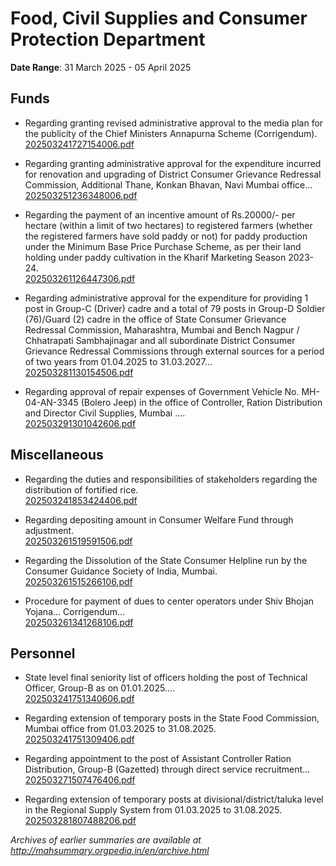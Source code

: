 # Food, Civil Supplies and Consumer Protection Department

**Date Range**: 31 March 2025 - 05 April 2025


## Funds
- Regarding granting revised administrative approval to the media plan for the publicity of the Chief Ministers Annapurna Scheme (Corrigendum).\
  [202503241727154006.pdf](https://gr.maharashtra.gov.in/Site/Upload/Government%20Resolutions/English/202503241727154006.pdf)

- Regarding granting administrative approval for the expenditure incurred for renovation and upgrading of District Consumer Grievance Redressal Commission, Additional Thane, Konkan Bhavan, Navi Mumbai office...\
  [202503251236348006.pdf](https://gr.maharashtra.gov.in/Site/Upload/Government%20Resolutions/English/202503251236348006.pdf)

- Regarding the payment of an incentive amount of Rs.20000/- per hectare (within a limit of two hectares) to registered farmers (whether the registered farmers have sold paddy or not) for paddy production under the Minimum Base Price Purchase Scheme, as per their land holding under paddy cultivation in the Kharif Marketing Season 2023-24.\
  [202503261126447306.pdf](https://gr.maharashtra.gov.in/Site/Upload/Government%20Resolutions/English/202503261126447306.pdf)

- Regarding administrative approval for the expenditure for providing 1 post in Group-C (Driver) cadre and a total of 79 posts in Group-D Soldier (76)/Guard (2) cadre in the office of State Consumer Grievance Redressal Commission, Maharashtra, Mumbai and Bench Nagpur / Chhatrapati Sambhajinagar and all subordinate District Consumer Grievance Redressal Commissions through external sources for a period of two years from 01.04.2025 to 31.03.2027...\
  [202503281130154506.pdf](https://gr.maharashtra.gov.in/Site/Upload/Government%20Resolutions/English/202503281130154506...pdf)

- Regarding approval of repair expenses of Government Vehicle No. MH-04-AN-3345 (Bolero Jeep) in the office of Controller, Ration Distribution and Director Civil Supplies, Mumbai ....\
  [202503291301042606.pdf](https://gr.maharashtra.gov.in/Site/Upload/Government%20Resolutions/English/202503291301042606.pdf)

## Miscellaneous
- Regarding the duties and responsibilities of stakeholders regarding the distribution of fortified rice.\
  [202503241853424406.pdf](https://gr.maharashtra.gov.in/Site/Upload/Government%20Resolutions/English/202503241853424406.pdf)

- Regarding depositing amount in Consumer Welfare Fund through adjustment.\
  [202503261519591506.pdf](https://gr.maharashtra.gov.in/Site/Upload/Government%20Resolutions/English/202503261519591506.pdf)

- Regarding the Dissolution of the State Consumer Helpline run by the Consumer Guidance Society of India, Mumbai.\
  [202503261515266106.pdf](https://gr.maharashtra.gov.in/Site/Upload/Government%20Resolutions/English/202503261515266106.pdf)

- Procedure for payment of dues to center operators under Shiv Bhojan Yojana... Corrigendum...\
  [202503261341268106.pdf](https://gr.maharashtra.gov.in/Site/Upload/Government%20Resolutions/English/202503261341268106.pdf)

## Personnel
- State level final seniority list of officers holding the post of Technical Officer, Group-B as on 01.01.2025....\
  [202503241751340606.pdf](https://gr.maharashtra.gov.in/Site/Upload/Government%20Resolutions/English/202503241751340606.pdf)

- Regarding extension of temporary posts in the State Food Commission, Mumbai office from 01.03.2025 to 31.08.2025.\
  [202503241751309406.pdf](https://gr.maharashtra.gov.in/Site/Upload/Government%20Resolutions/English/202503241751309406.pdf)

- Regarding appointment to the post of Assistant Controller Ration Distribution, Group-B (Gazetted) through direct service recruitment...\
  [202503271507476406.pdf](https://gr.maharashtra.gov.in/Site/Upload/Government%20Resolutions/English/202503271507476406.pdf)

- Regarding extension of temporary posts at divisional/district/taluka level in the Regional Supply System from 01.03.2025 to 31.08.2025.\
  [202503281807488206.pdf](https://gr.maharashtra.gov.in/Site/Upload/Government%20Resolutions/English/202503281807488206.....pdf)


*Archives of earlier summaries are available at http://mahsummary.orgpedia.in/en/archive.html*